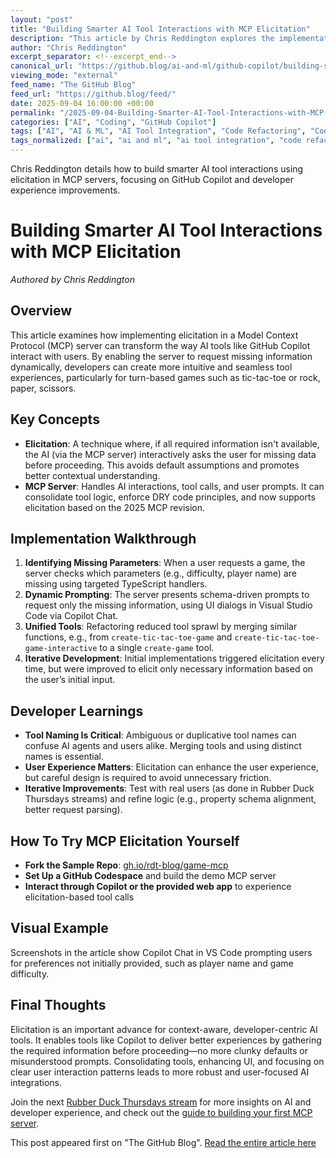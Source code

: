 ```yaml
---
layout: "post"
title: "Building Smarter AI Tool Interactions with MCP Elicitation"
description: "This article by Chris Reddington explores the implementation of elicitation in the Model Context Protocol (MCP) server for turn-based games, focusing on enhancing AI agent interactions using GitHub Copilot. It covers the challenges of designing user-friendly, schema-driven interactions in AI tool development, tool naming best practices, handling partial information, and iterative improvement of the developer experience in Visual Studio Code."
author: "Chris Reddington"
excerpt_separator: <!--excerpt_end-->
canonical_url: "https://github.blog/ai-and-ml/github-copilot/building-smarter-interactions-with-mcp-elicitation-from-clunky-tool-calls-to-seamless-user-experiences/"
viewing_mode: "external"
feed_name: "The GitHub Blog"
feed_url: "https://github.blog/feed/"
date: 2025-09-04 16:00:00 +00:00
permalink: "/2025-09-04-Building-Smarter-AI-Tool-Interactions-with-MCP-Elicitation.html"
categories: ["AI", "Coding", "GitHub Copilot"]
tags: ["AI", "AI & ML", "AI Tool Integration", "Code Refactoring", "Coding", "Developer Experience", "Elicitation", "Game Development", "Generative AI", "GitHub Copilot", "MCP", "MCP Server", "News", "Rubber Duck Thursdays", "Schema Driven Prompts", "Tool Naming", "Turn Based Games", "TypeScript", "User Experience", "VS Code"]
tags_normalized: ["ai", "ai and ml", "ai tool integration", "code refactoring", "coding", "developer experience", "elicitation", "game development", "generative ai", "github copilot", "mcp", "mcp server", "news", "rubber duck thursdays", "schema driven prompts", "tool naming", "turn based games", "typescript", "user experience", "vs code"]
---
```


Chris Reddington details how to build smarter AI tool interactions using elicitation in MCP servers, focusing on GitHub Copilot and developer experience improvements.<!--excerpt_end-->

# Building Smarter AI Tool Interactions with MCP Elicitation

_Authored by Chris Reddington_

## Overview

This article examines how implementing elicitation in a Model Context Protocol (MCP) server can transform the way AI tools like GitHub Copilot interact with users. By enabling the server to request missing information dynamically, developers can create more intuitive and seamless tool experiences, particularly for turn-based games such as tic-tac-toe or rock, paper, scissors.

## Key Concepts

- **Elicitation**: A technique where, if all required information isn't available, the AI (via the MCP server) interactively asks the user for missing data before proceeding. This avoids default assumptions and promotes better contextual understanding.
- **MCP Server**: Handles AI interactions, tool calls, and user prompts. It can consolidate tool logic, enforce DRY code principles, and now supports elicitation based on the 2025 MCP revision.

## Implementation Walkthrough

1. **Identifying Missing Parameters**: When a user requests a game, the server checks which parameters (e.g., difficulty, player name) are missing using targeted TypeScript handlers.
2. **Dynamic Prompting**: The server presents schema-driven prompts to request only the missing information, using UI dialogs in Visual Studio Code via Copilot Chat.
3. **Unified Tools**: Refactoring reduced tool sprawl by merging similar functions, e.g., from `create-tic-tac-toe-game` and `create-tic-tac-toe-game-interactive` to a single `create-game` tool.
4. **Iterative Development**: Initial implementations triggered elicitation every time, but were improved to elicit only necessary information based on the user’s initial input.

## Developer Learnings

- **Tool Naming Is Critical**: Ambiguous or duplicative tool names can confuse AI agents and users alike. Merging tools and using distinct names is essential.
- **User Experience Matters**: Elicitation can enhance the user experience, but careful design is required to avoid unnecessary friction.
- **Iterative Improvements**: Test with real users (as done in Rubber Duck Thursdays streams) and refine logic (e.g., property schema alignment, better request parsing).

## How To Try MCP Elicitation Yourself

- **Fork the Sample Repo**: [gh.io/rdt-blog/game-mcp](https://gh.io/rdt-blog/game-mcp)
- **Set Up a GitHub Codespace** and build the demo MCP server
- **Interact through Copilot or the provided web app** to experience elicitation-based tool calls

## Visual Example

Screenshots in the article show Copilot Chat in VS Code prompting users for preferences not initially provided, such as player name and game difficulty.

## Final Thoughts

Elicitation is an important advance for context-aware, developer-centric AI tools. It enables tools like Copilot to deliver better experiences by gathering the required information before proceeding—no more clunky defaults or misunderstood prompts. Consolidating tools, enhancing UI, and focusing on clear user interaction patterns leads to more robust and user-focused AI integrations.

Join the next [Rubber Duck Thursdays stream](https://gh.io/rubberduckthursdays) for more insights on AI and developer experience, and check out the [guide to building your first MCP server](https://github.blog/ai-and-ml/github-copilot/building-your-first-mcp-server-how-to-extend-ai-tools-with-custom-capabilities?utm_campaign=rdt-blog-devrel&utm_source=blog&utm_medium=turnbased-mcp-blog-1).

This post appeared first on "The GitHub Blog". [Read the entire article here](https://github.blog/ai-and-ml/github-copilot/building-smarter-interactions-with-mcp-elicitation-from-clunky-tool-calls-to-seamless-user-experiences/)
